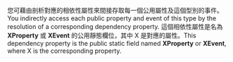<span data-ttu-id="536ab-101">您可藉由剖析對應的相依性屬性來間接存取每一個公用屬性及這個型別的事件。</span><span class="sxs-lookup"><span data-stu-id="536ab-101">You indirectly access each public property and event of this type by the resolution of a corresponding dependency property.</span></span> <span data-ttu-id="536ab-102">這個相依性屬性是名為 **XProperty** 或 **XEvent** 的公用靜態欄位，其中 X 是對應的屬性。</span><span class="sxs-lookup"><span data-stu-id="536ab-102">This dependency property is the public static field named **XProperty** or **XEvent**, where X is the corresponding property.</span></span>